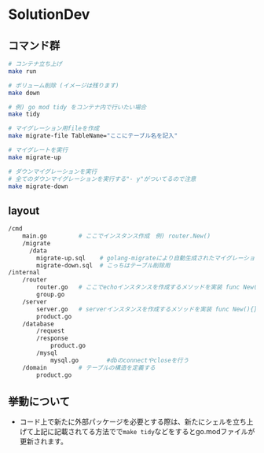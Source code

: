 # SolutionDev

## コマンド群
```sh
# コンテナ立ち上げ
make run

# ボリューム削除 (イメージは残ります)
make down

# 例) go mod tidy をコンテナ内で行いたい場合
make tidy

# マイグレーション用fileを作成
make migrate-file TableName="ここにテーブル名を記入"

# マイグレートを実行
make migrate-up

# ダウンマイグレーションを実行
# 全てのダウンマイグレーションを実行する"- y"がついてるので注意
make migrate-down
```

## layout
```sh
/cmd
	main.go         # ここでインスタンス作成　例) router.New()
	/migrate
	  /data
	    migrate-up.sql    # golang-migrateにより自動生成されたマイグレーションファイル群
	    migrate-down.sql  # こっちはテーブル削除用
/internal
	/router
		router.go	# ここでechoインスタンスを作成するメソッドを実装 func New(){}
		group.go
	/server
		server.go	# serverインスタンスを作成するメソッドを実装 func New(){}
		product.go
	/database
		/request
		/response
			product.go
		/mysql
			mysql.go		#dbのconnectやcloseを行う
	/domain         # テーブルの構造を定義する
		product.go
```

## 挙動について
- コード上で新たに外部パッケージを必要とする際は、新たにシェルを立ち上げて上記に記載されてる方法でで`make tidy`などをするとgo.modファイルが更新されます。
